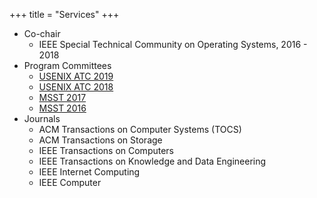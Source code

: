 +++
title = "Services"
+++

* Co-chair  
  * IEEE Special Technical Community on Operating Systems, 2016 - 2018
* Program Committees
  * [USENIX ATC 2019][atc19]
  * [USENIX ATC 2018][atc18]
  * [MSST 2017][msst17]
  * [MSST 2016][msst16]
* Journals
  * ACM Transactions on Computer Systems (TOCS)
  * ACM Transactions on Storage
  * IEEE Transactions on Computers  
  * IEEE Transactions on Knowledge and Data Engineering  
  * IEEE Internet Computing  
  * IEEE Computer

[sddcs2018]: https://sddcs.github.io/2018/sddcs2018.html
[atc18]: https://www.usenix.org/conference/atc18
[atc19]: https://www.usenix.org/conference/atc19
[msst17]: http://storageconference.us/2017/
[msst16]: http://storageconference.us/2016/
